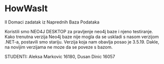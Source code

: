 # HowWasIt
II Domaci zadatak iz Naprednih Baza Podataka

Koristili smo NEO4J DESKTOP za pravljenje neo4j baze i njeno testiranje. Kako trenutna verzija Neo4j baze nije mogla da se uskladi s nasom verzijom .NET-a, postavili smo stariju.
Verzija koja nam obavlja posao je 3.5.19. Dakle, na novijim verzijama ne moze da se poveze s bazom. 

STUDENTI: Aleksa Markovic 16180, Dusan Dinic 16057
